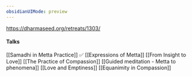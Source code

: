```yaml
---
obsidianUIMode: preview
---
```

https://dharmaseed.org/retreats/1303/

#### Talks
[[Samadhi in Metta Practice]] ✅
[[Expressions of Metta]]
[[From Insight to Love]]
[[The Practice of Compassion]]
[[Guided meditation - Metta to phenomena]]
[[Love and Emptiness]]
[[Equanimity in Compassion]]
